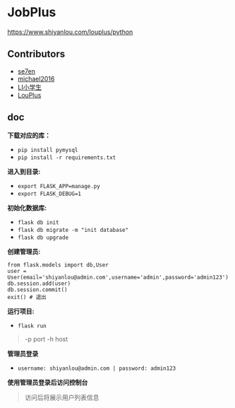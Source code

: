 # JobPlus

https://www.shiyanlou.com/louplus/python

## Contributors

* [se7en](https://github.com/litt1eseven/jobplus)
* [michael2016](https://github.com/michaellqu)
* [LI小学生](https://github.com/Jupiter001)
* [LouPlus](https://github.com/LouPlus)
## doc
**下载对应的库：** 
- `pip install pymysql  `
- `pip install -r requirements.txt`

**进入到目录:**
- `export FLASK_APP=manage.py`
- `export FLASK_DEBUG=1`

**初始化数据库:**
- `flask db init`
- `flask db migrate -m "init database"`
- `flask db upgrade`

**创建管理员:**
```
from flask.models import db,User
user = User(email='shiyanlou@admin.com',username='admin',password='admin123')
db.session.add(user)
db.session.commit()
exit() # 退出
```

**运行项目:**
- `flask run`
>-p port
 -h host

**管理员登录**
- `username: shiyanlou@admin.com | password: admin123`

**使用管理员登录后访问控制台**
>访问后将展示用户列表信息
